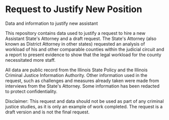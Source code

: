 # Request to Justify New Position
Data and information to justify new assistant

This repository contains data used to justify a request to hire a new Assistant State's Attorney and a draft request. The State's Attorney (also known as District Attorney in other states) requested an analysis of workload of his and other comparable counties within the judicial circuit and a report to present evidence to show that the legal workload for the county necessitated more staff. 

All data are public record from the Illinois State Policy and the Illinois Criminal Justice Information Authority. Other information used in the request, such as challenges and measures already taken were made from interviews from the State's Attorney. Some information has been redacted to protect confidentiality.

Disclaimer: This request and data should not be used as part of any criminal justice studies, as it is only an example of work completed. The request is a draft version and is not the final request. 
